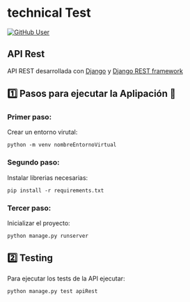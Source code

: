 # technical Test

[![GitHub User](https://img.shields.io/badge/GitHub-JohamSMC-red?style=plastic&logo=github&link=https://github.com/JohamSMC)](https://github.com/JohamSMC)

## API Rest 


API REST desarrollada con [Django](https://www.djangoproject.com/) y [Django REST framework](https://www.django-rest-framework.org/)

##  :one: Pasos para ejecutar la Aplipación :page_facing_up:


### Primer paso:
Crear un entorno virutal:
```
python -m venv nombreEntornoVirtual
```

### Segundo paso:
Instalar librerias necesarias:
```
pip install -r requirements.txt
```
### Tercer paso:
Inicializar el proyecto:
```
python manage.py runserver
```


## :two: Testing
Para ejecutar los tests de la API ejecutar:
```
python manage.py test apiRest
```

